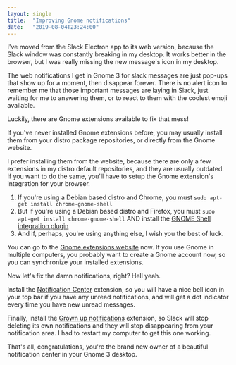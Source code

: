 ```yaml
---
layout: single
title:  "Improving Gnome notifications"
date:   "2019-08-04T23:24:00"
---
```

I've moved from the Slack Electron app to its web version, because the Slack window was constantly breaking in my desktop. It works better in the browser, but I was really missing the new message's icon in my desktop.

The web notifications I get in Gnome 3 for slack messages are just pop-ups that show up for a moment, then disappear forever. There is no alert icon to remember me that those important messages are laying in Slack, just waiting for me to answering them, or to react to them with the coolest emoji available.

Luckily, there are Gnome extensions available to fix that mess!

If you've never installed Gnome extensions before, you may usually install them from your distro package repositories, or directly from the Gnome website.

I prefer installing them from the website, because there are only a few extensions in my distro default repositories, and they are usually outdated. If you want to do the same, you'll have to setup the Gnome extension's integration for your browser.

1. If you're using a Debian based distro and Chrome, you must ```sudo apt-get install chrome-gnome-shell```
2. But if you're using a Debian based distro and Firefox, you must ```sudo apt-get install chrome-gnome-shell``` AND install the [GNOME Shell integration plugin][gnome-shell-integration]
3. And if, perhaps, you're using anything else, I wish you the best of luck.

You can go to the [Gnome extensions website](https://extensions.gnome.org/) now. If you use Gnome in multiple computers, you probably want to create a Gnome account now, so you can synchronize your installed extensions.

Now let's fix the damn notifications, right? Hell yeah.

Install the [Notification Center](https://extensions.gnome.org/extension/1526/notification-centerselenium-h/) extension, so you will have a nice bell icon in your top bar if you have any unread notifications, and will get a dot indicator every time you have new unread messages.

Finally, install the [Grown up notifications](https://extensions.gnome.org/extension/1335/grown-up-notifications/) extension, so Slack will stop deleting its own notifications and they will stop disappearing from your notification area. I had to restart my computer to get this one working.

That's all, congratulations, you're the brand new owner of a beautiful notification center in your Gnome 3 desktop.

[gnome-shell-integration]: https://addons.mozilla.org/en-US/firefox/addon/gnome-shell-integration/
[github]: https://github.com/
